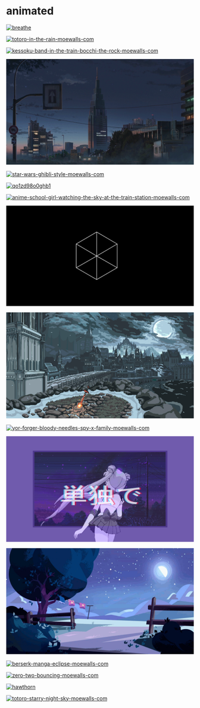 # animated

<a href="breathe.mp4"><img alt="breathe" src="breathe.mp4"></a>

<a href="totoro-in-the-rain-moewalls-com.mp4"><img alt="totoro-in-the-rain-moewalls-com" src="totoro-in-the-rain-moewalls-com.mp4"></a>

<a href="kessoku-band-in-the-train-bocchi-the-rock-moewalls-com.mp4"><img alt="kessoku-band-in-the-train-bocchi-the-rock-moewalls-com" src="kessoku-band-in-the-train-bocchi-the-rock-moewalls-com.mp4"></a>

<a href="city.gif"><img alt="city" src="city.gif"></a>

<a href="star-wars-ghibli-style-moewalls-com.mp4"><img alt="star-wars-ghibli-style-moewalls-com" src="star-wars-ghibli-style-moewalls-com.mp4"></a>

<a href="qo1zd98o0ghb1.mp4"><img alt="qo1zd98o0ghb1" src="qo1zd98o0ghb1.mp4"></a>

<a href="anime-school-girl-watching-the-sky-at-the-train-station-moewalls-com.mp4"><img alt="anime-school-girl-watching-the-sky-at-the-train-station-moewalls-com" src="anime-school-girl-watching-the-sky-at-the-train-station-moewalls-com.mp4"></a>

<a href="box.gif"><img alt="box" src="box.gif"></a>

<a href="fireplace.gif"><img alt="fireplace" src="fireplace.gif"></a>

<a href="yor-forger-bloody-needles-spy-x-family-moewalls-com.mp4"><img alt="yor-forger-bloody-needles-spy-x-family-moewalls-com" src="yor-forger-bloody-needles-spy-x-family-moewalls-com.mp4"></a>

<a href="sailor-moon-window.gif"><img alt="sailor-moon-window" src="sailor-moon-window.gif"></a>

<a href="moon.gif"><img alt="moon" src="moon.gif"></a>

<a href="berserk-manga-eclipse-moewalls-com.mp4"><img alt="berserk-manga-eclipse-moewalls-com" src="berserk-manga-eclipse-moewalls-com.mp4"></a>

<a href="zero-two-bouncing-moewalls-com.mp4"><img alt="zero-two-bouncing-moewalls-com" src="zero-two-bouncing-moewalls-com.mp4"></a>

<a href="hawthorn.mp4"><img alt="hawthorn" src="hawthorn.mp4"></a>

<a href="totoro-starry-night-sky-moewalls-com.mp4"><img alt="totoro-starry-night-sky-moewalls-com" src="totoro-starry-night-sky-moewalls-com.mp4"></a>

